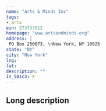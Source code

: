 ```yaml
---
name: "Arts & Minds Inc"
tags:
- arts
ein: 273733512
homepage: "www.artsandminds.org"
address: |
 PO Box 250073, \nNew York, NY 10025
state: "NY"
city: "New York"
lng: 
lat: 
description: ""
is_501c3: X
---
```


## Long description


